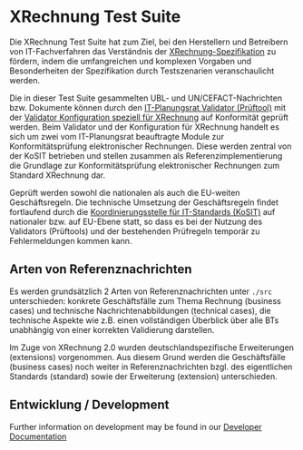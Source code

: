 # XRechnung Test Suite

Die XRechnung Test Suite hat zum Ziel, bei den Herstellern und Betreibern von IT-Fachverfahren
das Verständnis der [XRechnung-Spezifikation](https://www.xoev.de/de/xrechnung) zu fördern, indem die umfangreichen und komplexen
Vorgaben und Besonderheiten der Spezifikation durch Testszenarien veranschaulicht werden.

Die in dieser Test Suite gesammelten UBL- und UN/CEFACT-Nachrichten bzw. Dokumente können durch den [IT-Planungsrat Validator (Prüftool)](https://github.com/itplr-kosit/validator) mit der [Validator Konfiguration speziell für XRechnung](https://github.com/itplr-kosit/validator-configuration-xrechnung) auf Konformität geprüft werden. Beim Validator und der Konfiguration für XRechnung handelt es sich um zwei vom IT-Planungsrat beauftragte Module zur Konformitätsprüfung elektronischer Rechnungen. Diese werden zentral von der KoSIT betrieben und stellen zusammen als Referenzimplementierung die Grundlage zur Konformitätsprüfung elektronischer Rechnungen zum Standard XRechnung dar.

Geprüft werden sowohl die nationalen als auch die EU-weiten Geschäftsregeln. Die technische Umsetzung der Geschäftsregeln findet fortlaufend durch die [Koordinierungsstelle für IT-Standards (KoSIT)](https://www.xoev.de/) auf nationaler bzw. auf EU-Ebene statt, so dass es bei der Nutzung des Validators (Prüftools) und der bestehenden Prüfregeln temporär zu Fehlermeldungen kommen kann.


## Arten von Referenznachrichten

Es werden grundsätzlich 2 Arten von Referenznachrichten unter `./src` unterschieden: konkrete Geschäftsfälle zum Thema Rechnung (business cases) und technische Nachrichtenabbildungen (technical cases), die technische Aspekte wie z.B. einen vollständigen Überblick über alle BTs unabhängig von einer korrekten Validierung darstellen.

Im Zuge von XRechnung 2.0 wurden deutschlandspezifische Erweiterungen (extensions) vorgenommen. Aus diesem Grund werden die Geschäftsfälle (business cases) noch weiter in Referenznachrichten bzgl. des eigentlichen Standards (standard) sowie der Erweiterung (extension) unterschieden.


## Entwicklung / Development

Further information on development may be found in our [Developer Documentation](./doc/development.md)
